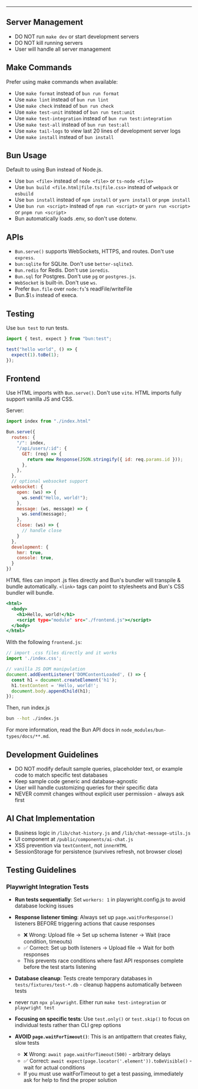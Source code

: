 ---

## Server Management

- DO NOT run `make dev` or start development servers
- DO NOT kill running servers
- User will handle all server management

## Make Commands

Prefer using make commands when available:

- Use `make format` instead of `bun run format`
- Use `make lint` instead of `bun run lint` 
- Use `make check` instead of `bun run check`
- Use `make test-unit` instead of `bun run test:unit`
- Use `make test-integration` instead of `bun run test:integration`
- Use `make test-all` instead of `bun run test:all`
- Use `make tail-logs` to view last 20 lines of development server logs
- Use `make install` instead of `bun install`

## Bun Usage

Default to using Bun instead of Node.js.

- Use `bun <file>` instead of `node <file>` or `ts-node <file>`
- Use `bun build <file.html|file.ts|file.css>` instead of `webpack` or `esbuild`
- Use `bun install` instead of `npm install` or `yarn install` or `pnpm install`
- Use `bun run <script>` instead of `npm run <script>` or `yarn run <script>` or `pnpm run <script>`
- Bun automatically loads .env, so don't use dotenv.

## APIs

- `Bun.serve()` supports WebSockets, HTTPS, and routes. Don't use `express`.
- `bun:sqlite` for SQLite. Don't use `better-sqlite3`.
- `Bun.redis` for Redis. Don't use `ioredis`.
- `Bun.sql` for Postgres. Don't use `pg` or `postgres.js`.
- `WebSocket` is built-in. Don't use `ws`.
- Prefer `Bun.file` over `node:fs`'s readFile/writeFile
- Bun.$`ls` instead of execa.

## Testing

Use `bun test` to run tests.

```js#index.test.js
import { test, expect } from "bun:test";

test("hello world", () => {
  expect(1).toBe(1);
});
```

## Frontend

Use HTML imports with `Bun.serve()`. Don't use `vite`. HTML imports fully support vanilla JS and CSS.

Server:

```js#index.js
import index from "./index.html"

Bun.serve({
  routes: {
    "/": index,
    "/api/users/:id": {
      GET: (req) => {
        return new Response(JSON.stringify({ id: req.params.id }));
      },
    },
  },
  // optional websocket support
  websocket: {
    open: (ws) => {
      ws.send("Hello, world!");
    },
    message: (ws, message) => {
      ws.send(message);
    },
    close: (ws) => {
      // handle close
    }
  },
  development: {
    hmr: true,
    console: true,
  }
})
```

HTML files can import .js files directly and Bun's bundler will transpile & bundle automatically. `<link>` tags can point to stylesheets and Bun's CSS bundler will bundle.

```html#index.html
<html>
  <body>
    <h1>Hello, world!</h1>
    <script type="module" src="./frontend.js"></script>
  </body>
</html>
```

With the following `frontend.js`:

```js#frontend.js
// import .css files directly and it works
import './index.css';

// vanilla JS DOM manipulation
document.addEventListener('DOMContentLoaded', () => {
  const h1 = document.createElement('h1');
  h1.textContent = 'Hello, world!';
  document.body.appendChild(h1);
});
```

Then, run index.js

```sh
bun --hot ./index.js
```

For more information, read the Bun API docs in `node_modules/bun-types/docs/**.md`.

## Development Guidelines

- DO NOT modify default sample queries, placeholder text, or example code to match specific test databases
- Keep sample code generic and database-agnostic  
- User will handle customizing queries for their specific data
- NEVER commit changes without explicit user permission - always ask first

## AI Chat Implementation

- Business logic in `/lib/chat-history.js` and `/lib/chat-message-utils.js`
- UI component at `/public/components/ai-chat.js`
- XSS prevention via `textContent`, not `innerHTML`
- SessionStorage for persistence (survives refresh, not browser close)

## Testing Guidelines

### Playwright Integration Tests

- **Run tests sequentially**: Set `workers: 1` in playwright.config.js to avoid database locking issues
- **Response listener timing**: Always set up `page.waitForResponse()` listeners BEFORE triggering actions that cause responses
  - ❌ Wrong: Upload file → Set up schema listener → Wait (race condition, timeouts)
  - ✅ Correct: Set up both listeners → Upload file → Wait for both responses
  - This prevents race conditions where fast API responses complete before the test starts listening
- **Database cleanup**: Tests create temporary databases in `tests/fixtures/test-*.db` - cleanup happens automatically between tests

- never run `npx playwright`. Either run `make test-integration` or `playwright test`
- **Focusing on specific tests**: Use `test.only()` or `test.skip()` to focus on individual tests rather than CLI grep options
- **AVOID `page.waitForTimeout()`**: This is an antipattern that creates flaky, slow tests
  - ❌ Wrong: `await page.waitForTimeout(500)` - arbitrary delays
  - ✅ Correct: `await expect(page.locator('.element')).toBeVisible()` - wait for actual conditions
  - If you must use waitForTimeout to get a test passing, immediately ask for help to find the proper solution